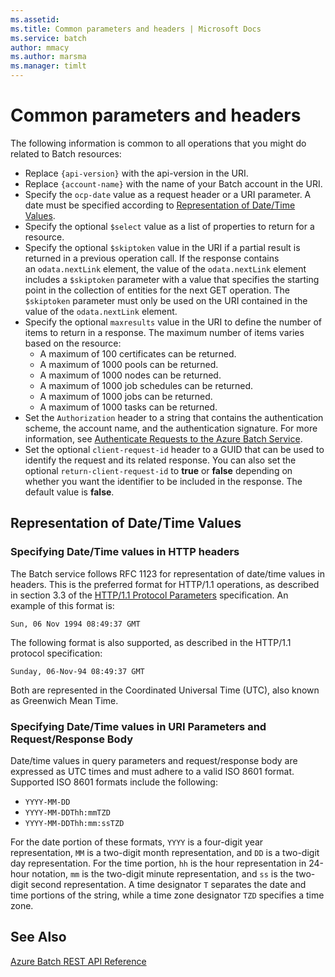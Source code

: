 ```yaml
---
ms.assetid:
ms.title: Common parameters and headers | Microsoft Docs
ms.service: batch
author: mmacy
ms.author: marsma
ms.manager: timlt
---
```


# Common parameters and headers

The following information is common to all operations that you might do related to Batch resources:

-   Replace `{api-version}` with the api-version in the URI.
-   Replace `{account-name}` with the name of your Batch account in the URI.
-   Specify the `ocp-date` value as a request header or a URI parameter. A date must be specified according to [Representation of Date/Time Values](#representation-of-datetime-values).
-   Specify the optional `$select` value as a list of properties to return for a resource.
-   Specify the optional `$skiptoken` value in the URI if a partial result is returned in a previous operation call. If the response contains an `odata.nextLink` element, the value of the `odata.nextLink` element includes a `$skiptoken` parameter with a value that specifies the starting point in the collection of entities for the next GET operation. The `$skiptoken` parameter must only be used on the URI contained in the value of the `odata.nextLink` element.
-   Specify the optional `maxresults` value in the URI to define the number of items to return in a response. The maximum number of items varies based on the resource:
    -   A maximum of 100 certificates can be returned.
    -   A maximum of 1000 pools can be returned.
    -   A maximum of 1000 nodes can be returned.
    -   A maximum of 1000 job schedules can be returned.
    -   A maximum of 1000 jobs can be returned.
    -   A maximum of 1000 tasks can be returned.
-   Set the `Authorization` header to a string that contains the authentication scheme, the account name, and the authentication signature. For more information, see [Authenticate Requests to the Azure Batch Service](~/documentation/batchservice/authenticate-requests-to-the-azure-batch-service.md).
-   Set the optional `client-request-id` header to a GUID that can be used to identify the request and its related response. You can also set the optional `return-client-request-id` to **true** or **false** depending on whether you want the identifier to be included in the response. The default value is **false**.

## Representation of Date/Time Values

### Specifying Date/Time values in HTTP headers
 The Batch service follows RFC 1123 for representation of date/time values in headers. This is the preferred format for HTTP/1.1 operations, as described in section 3.3 of the [HTTP/1.1 Protocol Parameters](http://go.microsoft.com/fwlink/?linkid=133333) specification. An example of this format is:

`Sun, 06 Nov 1994 08:49:37 GMT`

 The following format is also supported, as described in the HTTP/1.1 protocol specification:

`Sunday, 06-Nov-94 08:49:37 GMT`

 Both are represented in the Coordinated Universal Time (UTC), also known as Greenwich Mean Time.

### Specifying Date/Time values in URI Parameters and Request/Response Body
 Date/time values in query parameters and request/response body are expressed as UTC times and must adhere to a valid ISO 8601 format. Supported ISO 8601 formats include the following:

-   `YYYY-MM-DD`
-   `YYYY-MM-DDThh:mmTZD`
-   `YYYY-MM-DDThh:mm:ssTZD`

 For the date portion of these formats, `YYYY` is a four-digit year representation, `MM` is a two-digit month representation, and `DD` is a two-digit day representation. For the time portion, `hh` is the hour representation in 24-hour notation, `mm` is the two-digit minute representation, and `ss` is the two-digit second representation. A time designator `T` separates the date and time portions of the string, while a time zone designator `TZD` specifies a time zone.

## See Also
 [Azure Batch REST API Reference](~/documentation/batchservice/index.md)

